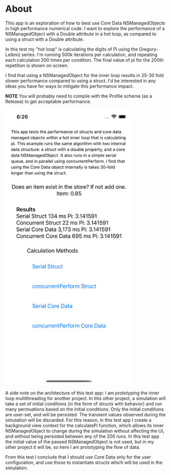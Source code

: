 #  About

This app is an exploration of how to best use Core Data NSManagedObjects in high performance numerical code. I want to explore the performance of a NSManagedObject with a Double attribute in a hot loop, as compared to using a struct with a Double attribute.

In this test my "hot loop" is calculating the digits of Pi using the Gregory-Leibniz series. I'm running 500k iterations per calculation, and repeating each calculation 200 times per condition. The final value of pi for the 200th repetition is shown on screen.

I find that using a NSManagedObject for the inner loop results in 25-30 fold slower performance compared to using a struct. I'd be interested in any ideas you have for ways to mitigate this performance impact.

**NOTE** You will probably need to compile with the Profile scheme (as a Release) to get acceptable performance.

<img src="./screenshot.png" width="400px"></img>

A side note on the architecture of this test app: I am prototyping the inner loop multithreading for another project. In this other project, a simulation will take a set of initial conditions (in the form of structs with behavior) and run many permuations based on the initial conditions. Only the initial conditions are user-set, and will be persisted. The transient values observed during the simulation will be discarded. For this reason, in this test app I create a background view context for the calculatePi function, which allows its inner NSManagedObject to change during the simulation without affecting the UI, and without being persisted between any of the 200 runs. In this test app the initial value of the passed NSManagedObject is not used, but in my other project it will be, so here I am prototyping the flow of data.

From this test I conclude that I should use Core Data only for the user configuration, and use those to instantiate structs which will be used in the simulation.
